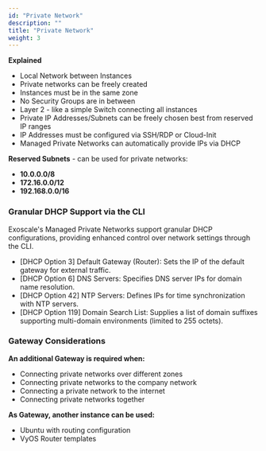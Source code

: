 ```yaml
---
id: "Private Network"
description: ""
title: "Private Network"
weight: 3
---
```


**Explained**

- Local Network between Instances
- Private networks can be freely created
- Instances must be in the same zone
- No Security Groups are in between
- Layer 2 - like a simple Switch connecting all instances
- Private IP Addresses/Subnets can be freely chosen best from reserved IP ranges
- IP Addresses must be configured via SSH/RDP or Cloud-Init
- Managed Private Networks can automatically provide IPs via DHCP

**Reserved Subnets** - can be used for private networks:

- **10.0.0.0/8**
- **172.16.0.0/12**
- **192.168.0.0/16**

### **Granular DHCP Support via the CLI**

Exoscale's Managed Private Networks support granular DHCP configurations, providing enhanced control over network settings through the CLI.

- [DHCP Option 3] Default Gateway (Router): Sets the IP of the default gateway for external traffic.
- [DHCP Option 6] DNS Servers: Specifies DNS server IPs for domain name resolution.
- [DHCP Option 42] NTP Servers: Defines IPs for time synchronization with NTP servers.
- [DHCP Option 119] Domain Search List: Supplies a list of domain suffixes supporting multi-domain environments (limited to 255 octets).

### **Gateway Considerations**
**An additional Gateway is required when:**

- Connecting private networks over different zones
- Connecting private networks to the company network
- Connecting a private network to the internet
- Connecting private networks together

**As Gateway, another instance can be used:**

- Ubuntu with routing configuration
- VyOS Router templates
